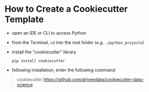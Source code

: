 # How to Create a Cookiecutter Template

- open an IDE or CLI to access Python
- from the Terminal, `cd` into the root folder (*e.g.* `./python_projects`)
- install the "cookiecutter" library

    `pip install cookiecutter`

- following installation, enter the following command:

> cookiecutter https://github.com/drivendata/cookiecutter-data-science
